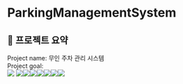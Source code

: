 ParkingManagementSystem
=======================
🚗 프로젝트 요약
-------------
Project name: 무인 주차 관리 시스템   
Project goal:    
<img src="https://img.shields.io/badge/Tag: -000000?style=plastic&logo=Tag&logoColor=white"> <img src="https://img.shields.io/badge/Python-3776AB?style=plastic&logo=Python&logoColor=white"><img src="https://img.shields.io/badge/Visual Studio Code-007ACC?style=plastic&logo=visualstudiocode&logoColor=white"><img src="https://img.shields.io/badge/Csharp-512BD4?style=plastic&logo=csharp&logoColor=white"><img src="https://img.shields.io/badge/STM32-03234B?style=plastic&logo=stmicroelectronics&logoColor=white"><img src="https://img.shields.io/badge/Pytorch-EE4C2C?style=plastic&logo=pytorch&logoColor=white"><img src="https://img.shields.io/badge/OpenCV-5C3EE8?style=plastic&logo=opencv&logoColor=white"><img src="https://img.shields.io/badge/MySQL-4479A1?style=plastic&logo=mysql&logoColor=white">

